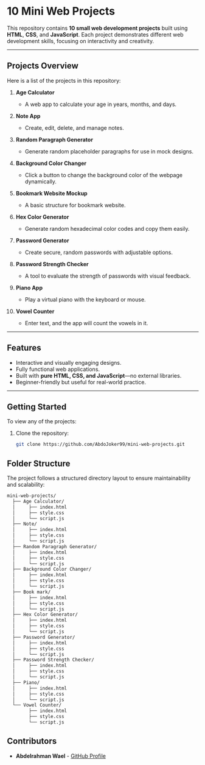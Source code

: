 # 10 Mini Web Projects

This repository contains **10 small web development projects** built using **HTML**, **CSS**, and **JavaScript**. Each project demonstrates different web development skills, focusing on interactivity and creativity.

---

## Projects Overview

Here is a list of the projects in this repository:

1. **Age Calculator**  
   - A web app to calculate your age in years, months, and days.

2. **Note App**  
   - Create, edit, delete, and manage notes.

3. **Random Paragraph Generator**  
   - Generate random placeholder paragraphs for use in mock designs.

4. **Background Color Changer**  
   - Click a button to change the background color of the webpage dynamically.

5. **Bookmark Website Mockup**  
   - A basic structure for bookmark website.

6. **Hex Color Generator**  
   - Generate random hexadecimal color codes and copy them easily.

7. **Password Generator**  
   - Create secure, random passwords with adjustable options.

8. **Password Strength Checker**  
   - A tool to evaluate the strength of passwords with visual feedback.

9. **Piano App**  
   - Play a virtual piano with the keyboard or mouse.

10. **Vowel Counter**  
    - Enter text, and the app will count the vowels in it.

---

## Features

- Interactive and visually engaging designs.
- Fully functional web applications.
- Built with **pure HTML, CSS, and JavaScript**—no external libraries.
- Beginner-friendly but useful for real-world practice.

---

## Getting Started

To view any of the projects:

1. Clone the repository:
   ```bash
   git clone https://github.com/AbdoJoker99/mini-web-projects.git
   ```

## Folder Structure

The project follows a structured directory layout to ensure maintainability and scalability:

```bash
mini-web-projects/
  ├── Age Calculator/
  │     ├── index.html
  │     ├── style.css
  │     └── script.js
  ├── Note/
  │     ├── index.html
  │     ├── style.css
  │     └── script.js
  ├── Random Paragraph Generator/
  │     ├── index.html
  │     ├── style.css
  │     └── script.js
  ├── Background Color Changer/
  │     ├── index.html
  │     ├── style.css
  │     └── script.js
  ├── Book mark/
  │     ├── index.html
  │     ├── style.css
  │     └── script.js
  ├── Hex Color Generator/
  │     ├── index.html
  │     ├── style.css
  │     └── script.js
  ├── Password Generator/
  │     ├── index.html
  │     ├── style.css
  │     └── script.js
  ├── Password Strength Checker/
  │     ├── index.html
  │     ├── style.css
  │     └── script.js
  ├── Piano/
  │     ├── index.html
  │     ├── style.css
  │     └── script.js
  └── Vowel Counter/
        ├── index.html
        ├── style.css
        └── script.js

```
## Contributors

- **Abdelrahman Wael** - [GitHub Profile](https://github.com/AbdoJoker99)
